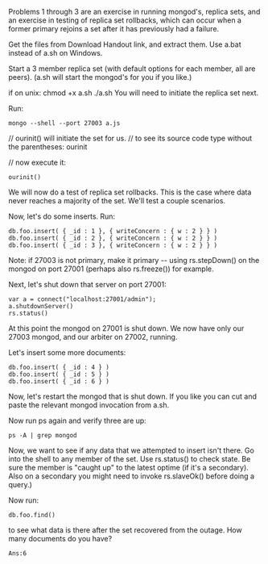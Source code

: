 
Problems 1 through 3 are an exercise in running mongod's, replica sets, and an exercise in testing of replica set rollbacks, which can occur when a former primary rejoins a set after it has previously had a failure.

Get the files from Download Handout link, and extract them. Use a.bat instead of a.sh on Windows.

Start a 3 member replica set (with default options for each member, all are peers). (a.sh will start the mongod's for you if you like.)

if on unix:
chmod +x a.sh
./a.sh
You will need to initiate the replica set next.

Run:
```
mongo --shell --port 27003 a.js
```
// ourinit() will initiate the set for us.
// to see its source code type without the parentheses:
ourinit
 
// now execute it:
```
ourinit()
```
We will now do a test of replica set rollbacks. This is the case where data never reaches a majority of the set. We'll test a couple scenarios.

Now, let's do some inserts. Run:
```
db.foo.insert( { _id : 1 }, { writeConcern : { w : 2 } } )
db.foo.insert( { _id : 2 }, { writeConcern : { w : 2 } } )
db.foo.insert( { _id : 3 }, { writeConcern : { w : 2 } } )
```
Note: if 27003 is not primary, make it primary -- using rs.stepDown() on the mongod on port 27001 (perhaps also rs.freeze()) for example.

Next, let's shut down that server on port 27001:
```
var a = connect("localhost:27001/admin");
a.shutdownServer()
rs.status()
```
At this point the mongod on 27001 is shut down. We now have only our 27003 mongod, and our arbiter on 27002, running.

Let's insert some more documents:
```
db.foo.insert( { _id : 4 } )
db.foo.insert( { _id : 5 } )
db.foo.insert( { _id : 6 } )
```
Now, let's restart the mongod that is shut down. If you like you can cut and paste the relevant mongod invocation from a.sh.

Now run ps again and verify three are up:
```
ps -A | grep mongod
```
Now, we want to see if any data that we attempted to insert isn't there. Go into the shell to any member of the set. Use rs.status() to check state. Be sure the member is "caught up" to the latest optime (if it's a secondary). Also on a secondary you might need to invoke rs.slaveOk() before doing a query.)

Now run:
```
db.foo.find()
```
to see what data is there after the set recovered from the outage. How many documents do you have?

```
Ans:6
```
